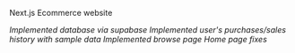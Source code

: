 Next.js Ecommerce website

_Implemented database via supabase_
_Implemented user's purchases/sales history with sample data_
_Implemented browse page_
_Home page fixes_
